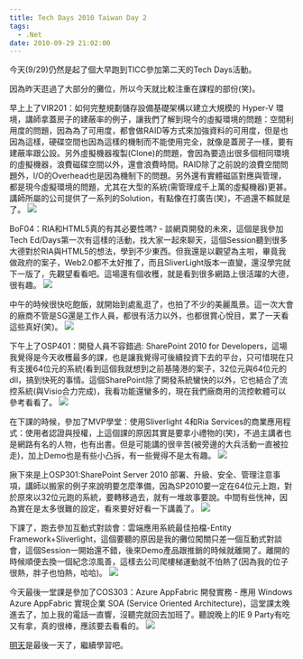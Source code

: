 ```yaml
---
title: Tech Days 2010 Taiwan Day 2
tags:
  - .Net
date: 2010-09-29 21:02:00
---
```


今天(9/29)仍然是起了個大早跑到TICC參加第二天的Tech Days活動。

因為昨天逛過了大部分的攤位，所以今天就比較注重在課程的部份(笑)。

早上上了VIR201：如何完整規劃儲存設備基礎架構以建立大規模的 Hyper-V 環境，講師拿蓋房子的建蔽率的例子，讓我們了解到現今的虛擬環境的問題：空間利用度的問題，因為為了可用度，都會做RAID等方式來加強資料的可用度，但是也因為這樣，硬碟空間也因為這樣的機制而不能使用完全，就像是蓋房子一樣，要有建蔽率跟公設。另外虛擬機器複製(Clone)的問題，會因為要造出很多個相同環境的虛擬機器，浪費磁碟空間以外，還會浪費時間。RAID除了之前說的浪費空間問題外，I/O的Overhead也是因為機制下的問題。另外還有實體磁區對應與管理，都是現今虛擬環境的問題，尤其在大型的系統(需管理成千上萬的虛擬機器)更甚。講師所屬的公司提供了一系列的Solution，有點像在打廣告(笑)，不過還不賴就是了。
![](http://e.blog.xuite.net/e/2/3/2/11844378/blog_1638788/txt/38404566/5.jpg)

BoF04：RIA和HTML5真的有其必要性嗎? - 談網頁開發的未來，這個是我參加Tech Ed/Days第一次有這樣的活動，找大家一起來聊天，這個Session聽到很多大德對於RIA與HTML5的想法，學到不少東西。但我還是以觀望為主啦，畢竟我做政府的案子，Web2.0都不太好推了，而且SliverLight版本一直變，還沒學完就下一版了，先觀望看看吧。這場還有個收穫，就是看到很多網路上很活躍的大德，很有趣。
![](http://e.blog.xuite.net/e/2/3/2/11844378/blog_1638788/txt/38404566/6.jpg)

中午的時候很快吃飽飯，就開始到處亂逛了，也拍了不少的美麗風景。這一次大會的廠商不管是SG還是工作人員，都很有活力以外，也都很賞心悅目，累了一天看這些真好(笑)。
![](http://e.blog.xuite.net/e/2/3/2/11844378/blog_1638788/txt/38404566/7.png)

下午上了OSP401：開發人員不容錯過: SharePoint 2010 for Developers，這場我覺得是今天收穫最多的課，也是讓我覺得可後續投資下去的平台，只可惜現在只有支援64位元的系統(看到這個我就想到之前基隆港的案子，32位元與64位元的dll，搞到快死的事情。這個SharePoint除了開發系統蠻快的以外，它也結合了流控系統(與Visio合力完成)，我看功能還蠻多的，現在我們廠商用的流控軟體可以參考看看了。
![](http://e.blog.xuite.net/e/2/3/2/11844378/blog_1638788/txt/38404566/8.jpg)

在下課的時候，參加了MVP學堂：使用Sliverlight 4和Ria Services的商業應用程式：使用者認證與授權，上這個課的原因其實是要拿小禮物的(笑)，不過主講者也是網路有名的人物，也有出書。但是可能講的很辛苦(被旁邊的大兵活動一直被拉走)，加上Demo也是有些小凸拆，有一些覺得不是太有趣。
![](http://e.blog.xuite.net/e/2/3/2/11844378/blog_1638788/txt/38404566/9.jpg)

揪下來是上OSP301:SharePoint Server 2010 部署、升級、安全、管理注意事項，講師以搬家的例子來說明要怎麼準備，因為SP2010要一定在64位元上跑，對於原來以32位元跑的系統，要轉移過去，就有一堆故事要說。中間有些恍神，因為實在是太多很難的設定，看來要好好看一下講義了。
![](http://e.blog.xuite.net/e/2/3/2/11844378/blog_1638788/txt/38404566/10.jpg)

下課了，跑去參加互動式對談會：雲端應用系統最佳拍檔-Entity Framework+Sliverlight，這個要聽的原因是我的攤位闖關只差一個互動式對談會，這個Session一開始還不錯，後來Demo產品跟推銷的時候就離開了。離開的時候順便去換一個紀念涼風善，這樣去公司爬樓梯運動就不怕熱了(因為我的位子很熱，胖子也怕熱，哈哈)。
![](http://e.blog.xuite.net/e/2/3/2/11844378/blog_1638788/txt/38404566/11.jpg)

今天最後一堂課是參加了COS303：Azure AppFabric 開發實務 - 應用 Windows Azure AppFabric 實現企業 SOA (Service Oriented Architecture)，這堂課太晚進去了，加上我的電話一直響，沒聽完就回去加班了。聽說晚上的IE 9 Party有吃又有拿，真的很棒，應該要去看看的。
![](http://e.blog.xuite.net/e/2/3/2/11844378/blog_1638788/txt/38404566/12.jpg)

[明天](http://blog.xuite.net/retsamsu/diary/38427395)是最後一天了，繼續學習吧。